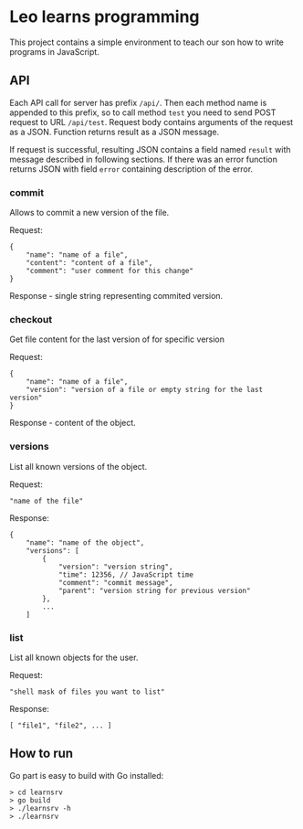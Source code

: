 Leo learns programming
======================
This project contains a simple environment to teach our son how to write programs in JavaScript.

API
---
Each API call for server has prefix `/api/`. Then each method name is appended to this prefix, so to call method `test` you need to send POST request to URL `/api/test`. Request body contains arguments of the request as a JSON. Function returns result as a JSON message.

If request is successful, resulting JSON contains a field named `result` with message described in following sections. If there was an error function returns JSON with field `error` containing description of the error.

### commit
Allows to commit a new version of the file.

Request:
```
{
    "name": "name of a file",
    "content": "content of a file",
    "comment": "user comment for this change"
}
```

Response - single string representing commited version.

### checkout
Get file content for the last version of for specific version

Request:
```
{
    "name": "name of a file",
    "version": "version of a file or empty string for the last version"
}
```

Response - content of the object.

### versions
List all known versions of the object.

Request:
```
"name of the file"
```

Response:
```
{
    "name": "name of the object",
    "versions": [
        {
            "version": "version string",
            "time": 12356, // JavaScript time
            "comment": "commit message",
            "parent": "version string for previous version"
        },
        ...
    ]
```

### list
List all known objects for the user.

Request:
```
"shell mask of files you want to list"
```

Response:
```
[ "file1", "file2", ... ]
```

How to run
----------
Go part is easy to build with Go installed:
```
> cd learnsrv
> go build
> ./learnsrv -h
> ./learnsrv
```
